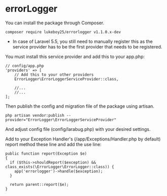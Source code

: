# errorLogger

You can install the package through Composer.
  
    composer require lukeboy25/errorlogger v1.1.0.x-dev

* In case of Laravel 5.5, you still need to manually register this as the service provider has to be the first provider that needs to be registered.

You must install this service provider and add this to your app.php:

    // config/app.php
    'providers' => [
        // Add this to your other providers
        ErrorLogger\ErrorLoggerServiceProvider::class,

        //...
        //...
    ];

Then publish the config and migration file of the package using artisan.

    php artisan vendor:publish --provider="ErrorLogger\ErrorLoggerServiceProvider"
      
And adjust config file (config/larabug.php) with your desired settings.

Add to your Exception Handler's (/app/Exceptions/Handler.php by default) report method these line and add the use line:

    public function report(Exception $e)
    {
      if ($this->shouldReport($exception) && class_exists(\ErrorLogger\ErrorLogger::class)) {
        app('errorlogger')->handle($exception);
      }

      return parent::report($e);
    }

